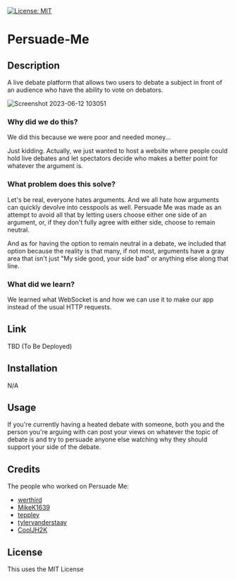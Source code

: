[![License: MIT](https://img.shields.io/badge/License-MIT-yellow.svg)](https://opensource.org/licenses/MIT)
# Persuade-Me
## Description
A live debate platform that allows two users to debate a subject in front of an audience who have the ability to vote on debators.

![Screenshot 2023-06-12 103051](https://github.com/werthird/Persuade-Me/assets/127864614/c436cc20-1d82-414d-a8da-a63470be2035)

### Why did we do this?
We did this because we were poor and needed money...

Just kidding. Actually, we just wanted to host a website where people could hold live debates and let spectators decide who makes a better point for whatever the argument is.
### What problem does this solve?
Let's be real, everyone hates arguments. And we all hate how arguments can quickly devolve into cesspools as well. Persuade Me was made as an attempt to avoid all that by letting users choose either one side of an argument, or, if they don't fully agree with either side, choose to remain neutral.

And as for having the option to remain neutral in a debate, we included that option because the reality is that many, if not most, arguments have a gray area that isn't just "My side good, your side bad" or anything else along that line.
### What did we learn?
We learned what WebSocket is and how we can use it to make our app instead of the usual HTTP requests.
## Link
TBD (To Be Deployed)
## Installation
N/A
## Usage
If you're currently having a heated debate with someone, both you and the person you're arguing with can post your views on whatever the topic of debate is and try to persuade anyone else watching why they should support your side of the debate.
## Credits
The people who worked on Persuade Me:
* [werthird](https://github.com/werthird)
* [MikeK1639](https://github.com/MikeK1639)
* [teppley](https://github.com/teppley)
* [tylervanderstaay](https://github.com/tylervanderstaay)
* [CoolJH2K](https://github.com/CoolJH2K)
## License
This uses the MIT License
